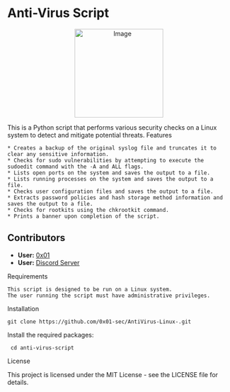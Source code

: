# Anti-Virus Script

<p align="center">
  <img src="https://cdn.icon-icons.com/icons2/39/PNG/64/antivirus_virus_linux_penguin_6258.png" alt="Image" width="200" height="200" />
</p>

This is a Python script that performs various security checks on a Linux system to detect and mitigate potential threats.
Features

    * Creates a backup of the original syslog file and truncates it to clear any sensitive information.
    * Checks for sudo vulnerabilities by attempting to execute the sudoedit command with the -A and ALL flags.
    * Lists open ports on the system and saves the output to a file.
    * Lists running processes on the system and saves the output to a file.
    * Checks user configuration files and saves the output to a file.
    * Extracts password policies and hash storage method information and saves the output to a file.
    * Checks for rootkits using the chkrootkit command.
    * Prints a banner upon completion of the script.

## Contributors

- **User:** [0x01](https://github.com/0x01-sec)
- **User:** [Discord Server](https://discord.gg/gQ4sPRWq)

Requirements

    This script is designed to be run on a Linux system.
    The user running the script must have administrative privileges.

Installation


    git clone https://github.com/0x01-sec/AntiVirus-Linux-.git

Install the required packages:

     cd anti-virus-script


License

This project is licensed under the MIT License - see the LICENSE file for details.
